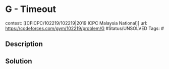 # G - Timeout

contest: [[CFICPC/102219/102219|2019 ICPC Malaysia National]]
url: https://codeforces.com/gym/102219/problem/G
#Status/UNSOLVED
Tags: #

## Description

## Solution

